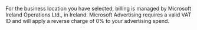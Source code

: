 For the business location you have selected, billing is managed by Microsoft Ireland Operations Ltd., in Ireland. Microsoft Advertising requires a valid VAT ID and will apply a reverse charge of 0% to your advertising spend.


